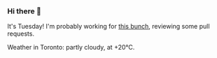 ### Hi there :wave:

It's Tuesday! I'm probably working for [this bunch](https://github.com/kohofinancial), reviewing some pull requests.

Weather in Toronto: partly cloudy, at +20°C.
